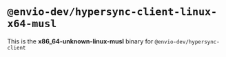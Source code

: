 # `@envio-dev/hypersync-client-linux-x64-musl`

This is the **x86_64-unknown-linux-musl** binary for `@envio-dev/hypersync-client`
